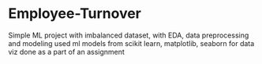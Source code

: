 # Employee-Turnover
Simple ML project with imbalanced dataset, with EDA, data preprocessing and modeling
used ml models from scikit learn, matplotlib, seaborn for data viz
done as a part of an assignment
